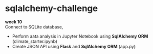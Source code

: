 # sqlalchemy-challenge
 **week 10**  
 Connect to SQLite database,
- Perform aata analysis in Jupyter Notebook using **SqlAlchemy ORM** (climate_starter.ipynb)
- Create JSON API using **Flask** and **SqlAlchemy ORM** (app.py)  
